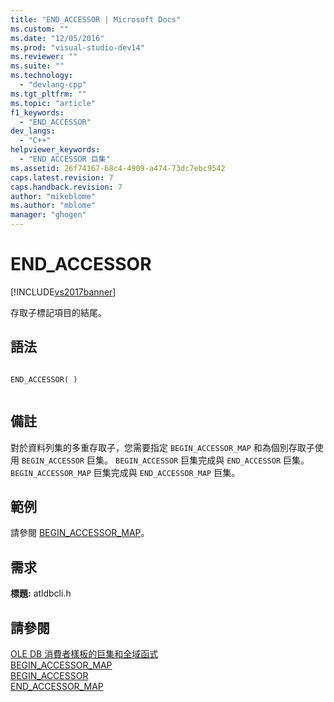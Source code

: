 ```yaml
---
title: "END_ACCESSOR | Microsoft Docs"
ms.custom: ""
ms.date: "12/05/2016"
ms.prod: "visual-studio-dev14"
ms.reviewer: ""
ms.suite: ""
ms.technology: 
  - "devlang-cpp"
ms.tgt_pltfrm: ""
ms.topic: "article"
f1_keywords: 
  - "END_ACCESSOR"
dev_langs: 
  - "C++"
helpviewer_keywords: 
  - "END_ACCESSOR 巨集"
ms.assetid: 26f74167-68c4-4909-a474-73dc7ebc9542
caps.latest.revision: 7
caps.handback.revision: 7
author: "mikeblome"
ms.author: "mblome"
manager: "ghogen"
---
```

# END_ACCESSOR
[!INCLUDE[vs2017banner](../../assembler/inline/includes/vs2017banner.md)]

存取子標記項目的結尾。  
  
## 語法  
  
```  
  
END_ACCESSOR( )  
  
```  
  
## 備註  
 對於資料列集的多重存取子，您需要指定 `BEGIN_ACCESSOR_MAP` 和為個別存取子使用 `BEGIN_ACCESSOR` 巨集。  `BEGIN_ACCESSOR` 巨集完成與 `END_ACCESSOR` 巨集。  `BEGIN_ACCESSOR_MAP` 巨集完成與 `END_ACCESSOR_MAP` 巨集。  
  
## 範例  
 請參閱 [BEGIN\_ACCESSOR\_MAP](../../data/oledb/begin-accessor-map.md)。  
  
## 需求  
 **標題:** atldbcli.h  
  
## 請參閱  
 [OLE DB 消費者樣板的巨集和全域函式](../../data/oledb/macros-and-global-functions-for-ole-db-consumer-templates.md)   
 [BEGIN\_ACCESSOR\_MAP](../../data/oledb/begin-accessor-map.md)   
 [BEGIN\_ACCESSOR](../../data/oledb/begin-accessor.md)   
 [END\_ACCESSOR\_MAP](../../data/oledb/end-accessor-map.md)